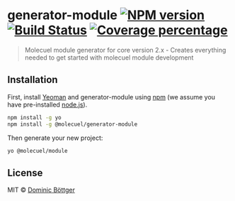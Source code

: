# generator-module [![NPM version][npm-image]][npm-url] [![Build Status][travis-image]][travis-url] [![Coverage percentage][coveralls-image]][coveralls-url]

> Molecuel module generator for core version 2.x - Creates everything needed to get started with molecuel module development

## Installation

First, install [Yeoman](http://yeoman.io) and generator-module using [npm](https://www.npmjs.com/) (we assume you have pre-installed [node.js](https://nodejs.org/)).

```bash
npm install -g yo
npm install -g @molecuel/generator-module
```

Then generate your new project:

```bash
yo @molecuel/module
```

## License

MIT © [Dominic Böttger]()


[npm-image]: https://badge.fury.io/js/generator-module.svg
[npm-url]: https://npmjs.org/package/generator-module
[travis-image]: https://travis-ci.org/molecuel/generator-module.svg?branch=master
[travis-url]: https://travis-ci.org/molecuel/generator-module
[daviddm-image]: https://david-dm.org/molecuel/generator-module.svg?theme=shields.io
[daviddm-url]: https://david-dm.org/molecuel/generator-module
[coveralls-image]: https://coveralls.io/repos/molecuel/generator-module/badge.svg
[coveralls-url]: https://coveralls.io/r/molecuel/generator-module
